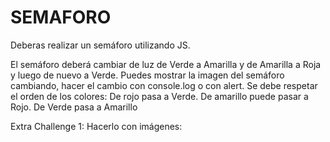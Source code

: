 # SEMAFORO

Deberas realizar un semáforo utilizando JS.

El semáforo deberá cambiar de luz de Verde a Amarilla y de Amarilla a Roja y luego de nuevo a Verde.
Puedes mostrar la imagen del semáforo cambiando, hacer el cambio con console.log o con alert.
Se debe respetar el orden de los colores:
De rojo pasa a Verde.
De amarillo puede pasar a Rojo.
De Verde pasa a Amarillo


Extra Challenge 1: Hacerlo con imágenes:
